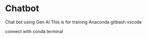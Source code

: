 # Chatbot
Chat bot using Gen AI
 This is for training
 Anaconda
 gitbash
 vscode

 
 connect with conda terminal